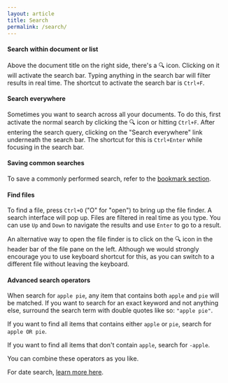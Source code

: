 ```yaml
---
layout: article
title: Search
permalink: /search/
---
```


#### Search within document or list

Above the document title on the right side, there's a 🔍 icon. Clicking on it will activate the search bar. Typing anything in the search bar will filter results in real time. The shortcut to activate the search bar is `Ctrl+F`.

#### Search everywhere

Sometimes you want to search across all your documents. To do this, first activate the normal search by clicking the 🔍 icon or hitting `Ctrl+F`. After entering the search query, clicking on the "Search everywhere" link underneath the search bar. The shortcut for this is `Ctrl+Enter` while focusing in the search bar.

#### Saving common searches

To save a commonly performed search, refer to the [bookmark section](../bookmarks/#bookmarking-search-results).

#### Find files

To find a file, press `Ctrl+O` ("O" for "open") to bring up the file finder. A search interface will pop up. Files are filtered in real time as you type. You can use `Up` and `Down` to navigate the results and use `Enter` to go to a result.

An alternative way to open the file finder is to click on the 🔍 icon in the header bar of the file pane on the left. Although we would strongly encourage you to use keyboard shortcut for this, as you can switch to a different file without leaving the keyboard.

#### Advanced search operators

When search for `apple pie`, any item that contains both `apple` and `pie` will be matched. If you want to search for an exact keyword and not anything else, surround the search term with double quotes like so: `"apple pie"`.

If you want to find all items that contains either `apple` or `pie`, search for `apple OR pie`.

If you want to find all items that don't contain `apple`, search for `-apple`.

You can combine these operators as you like.

For date search, [learn more here](../date/#searching-for-dates).